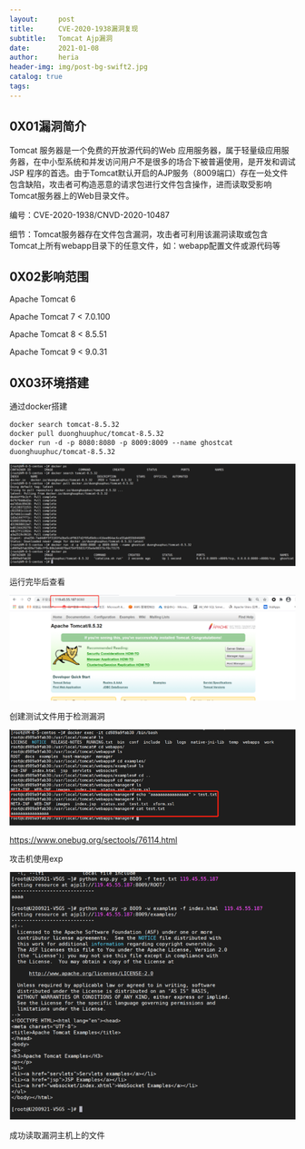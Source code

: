 ```yaml
---
layout:     post
title:      CVE-2020-1938漏洞复现
subtitle:   Tomcat Ajp漏洞
date:       2021-01-08
author:     heria
header-img: img/post-bg-swift2.jpg
catalog: true
tags:
---
```




## 0X01漏洞简介

Tomcat 服务器是一个免费的开放源代码的Web 应用服务器，属于轻量级应用服务器，在中小型系统和并发访问用户不是很多的场合下被普遍使用，是开发和调试JSP 程序的首选。由于Tomcat默认开启的AJP服务（8009端口）存在一处文件包含缺陷，攻击者可构造恶意的请求包进行文件包含操作，进而读取受影响Tomcat服务器上的Web目录文件。



编号：CVE-2020-1938/CNVD-2020-10487

细节：Tomcat服务器存在文件包含漏洞，攻击者可利用该漏洞读取或包含Tomcat上所有webapp目录下的任意文件，如：webapp配置文件或源代码等

## **0X02影响范围**

Apache Tomcat 6

Apache Tomcat 7 < 7.0.100

Apache Tomcat 8 < 8.5.51

Apache Tomcat 9 < 9.0.31

## 0X03环境搭建

通过docker搭建

```text
docker search tomcat-8.5.32
docker pull duonghuuphuc/tomcat-8.5.32
docker run -d -p 8080:8080 -p 8009:8009 --name ghostcat duonghuuphuc/tomcat-8.5.32
```

![image-20210108105444235](https://raw.githubusercontent.com/heriachen/cloudimg/main/img/image-20210108105444235.png)

运行完毕后查看

![image-20210108105631859](https://raw.githubusercontent.com/heriachen/cloudimg/main/img/image-20210108105631859.png)



创建测试文件用于检测漏洞

![image-20210108110119805](https://raw.githubusercontent.com/heriachen/cloudimg/main/img/image-20210108110119805.png)



https://www.onebug.org/sectools/76114.html

攻击机使用exp

![image-20210108161132024](https://raw.githubusercontent.com/heriachen/cloudimg/main/img/image-20210108161132024.png)

成功读取漏洞主机上的文件